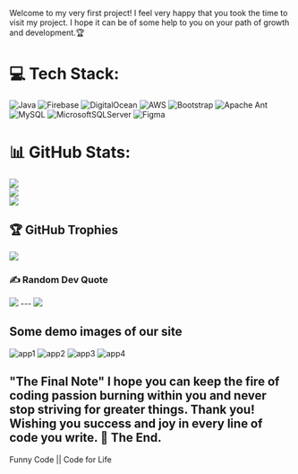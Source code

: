 Welcome to my very first project! I feel very happy that you took the time to visit my project. I hope it can be of some help to you on your path of growth and development.🏆
# 💻 Tech Stack: 
![Java](https://img.shields.io/badge/java-%23ED8B00.svg?style=for-the-badge&logo=openjdk&logoColor=white) ![Firebase](https://img.shields.io/badge/firebase-%23039BE5.svg?style=for-the-badge&logo=firebase) ![DigitalOcean](https://img.shields.io/badge/DigitalOcean-%230167ff.svg?style=for-the-badge&logo=digitalOcean&logoColor=white) ![AWS](https://img.shields.io/badge/AWS-%23FF9900.svg?style=for-the-badge&logo=amazon-aws&logoColor=white) ![Bootstrap](https://img.shields.io/badge/bootstrap-%238511FA.svg?style=for-the-badge&logo=bootstrap&logoColor=white) ![Apache Ant](https://img.shields.io/badge/Apache%20Ant-A81C7D?style=for-the-badge&logo=Apache%20Ant&logoColor=white) ![MySQL](https://img.shields.io/badge/mysql-4479A1.svg?style=for-the-badge&logo=mysql&logoColor=white) ![MicrosoftSQLServer](https://img.shields.io/badge/Microsoft%20SQL%20Server-CC2927?style=for-the-badge&logo=microsoft%20sql%20server&logoColor=white) ![Figma](https://img.shields.io/badge/figma-%23F24E1E.svg?style=for-the-badge&logo=figma&logoColor=white) 
# 📊 GitHub Stats: 
![](https://github-readme-stats.vercel.app/api?username=mikey-occur&theme=dark&hide_border=false&include_all_commits=false&count_private=false)<br/> ![](https://github-readme-streak-stats.herokuapp.com/?user=mikey-occur&theme=dark&hide_border=false)<br/> ![](https://github-readme-stats.vercel.app/api/top-langs/?username=mikey-occur&theme=dark&hide_border=false&include_all_commits=false&count_private=false&layout=compact)
## 🏆 GitHub Trophies 
![](https://github-profile-trophy.vercel.app/?username=mikey-occur&theme=radical&no-frame=false&no-bg=true&margin-w=4)
### ✍️ Random Dev Quote 
![](https://quotes-github-readme.vercel.app/api?type=horizontal&theme=radical) --- [![](https://visitcount.itsvg.in/api?id=mikey-occur&icon=0&color=0)](https://visitcount.itsvg.in) <!-- Proudly created with GPRM ( https://gprm.itsvg.in ) -->
## Some demo images of our site
![app1](https://github.com/user-attachments/assets/7b7e7fec-68d8-4dbd-8553-2e8a170a2975) 
![app2](https://github.com/user-attachments/assets/baa1c293-fa68-49a6-bd85-8eedb24369a6)
![app3](https://github.com/user-attachments/assets/5ddbec4e-7d55-404a-903a-27993ab4a55c) 
![app4](https://github.com/user-attachments/assets/6f2a257c-231b-4152-9393-8f02beabf211)
## "The Final Note" I hope you can keep the fire of coding passion burning within you and never stop striving for greater things. Thank you! Wishing you success and joy in every line of code you write. 🚀 The End. 
Funny Code || Code for Life
